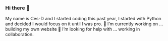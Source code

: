 ### Hi there 👋

<!--
**Ces-D/Ces-D** is a ✨ _special_ ✨ repository because its `README.md` (this file) appears on your GitHub profile.

Here are some ideas to get you started:

- 🔭 I’m currently working on ...
- 🌱 I’m currently learning ...
- 👯 I’m looking to collaborate on ...
- 🤔 I’m looking for help with ...
- 💬 Ask me about ...
- 📫 How to reach me: ...
- 😄 Pronouns: ...
- ⚡ Fun fact: ...
-->

My name is Ces-D and I started coding this past year, I started with Python and decided I would focus on it until I was pro. 
🔭 I’m currently working on ... building my own website
🤔 I’m looking for help with ... working in collaboration. 
